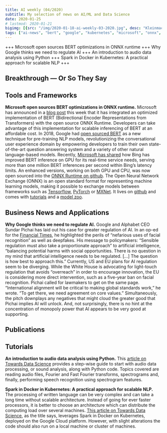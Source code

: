 ```yaml
---
title: AI weekly (04/2020)
subtitle: My selection of news on AI/ML and Data Science
date: 2020-01-25
# lastmod: 2020-01-21
bigimg: [{src: "/img/2020-01-18-ai-weekly-03-2020.jpg", desc: "Kleinmachnow (2020)"}]
tags: ["ai-news", "bert", "google", "kubernetes", "microsoft", "onnx", "sound-analysis", "spark"]
---
```


+++  Microsoft open sources BERT optimizations in ONNX runtime +++ Why Google thinks we need to regulate AI +++ An introduction to audio data analysis using Python +++ Spark in Docker in Kubernetes: A practical approach for scalable NLP +++
 
<!--more-->

## Breakthrough &mdash; Or So They Say


 


## Tools and Frameworks

**Microsoft open sources BERT optimizations in ONNX runtime.** Microsoft has announced in a [blog post](https://cloudblogs.microsoft.com/opensource/2020/01/21/microsoft-onnx-open-source-optimizations-transformer-inference-gpu-cpu/) this week that it has integrated an optimized implementation of BERT (Bidirectional Encoder Representations from Transformers) with the open source ONNX Runtime. Developers can take advantage of this implementation for scalable inferencing of BERT at an affordable cost. In 2018, Google had [open sourced BERT](https://ai.googleblog.com/2018/11/open-sourcing-bert-state-of-art-pre.html) as a new technique for pre-training NLP models, revolutionizing the conversational user experience domain by empowering developers to train their own state-of-the-art question answering system and a variety of other natural language-based models. Recently, [Microsoft has shared](https://azure.microsoft.com/en-us/blog/bing-delivers-its-largest-improvement-in-search-experience-using-azure-gpus/) how Bing has improved BERT inference on GPU for its real-time service needs, serving more than one million BERT inferences per second within Bing’s latency limits. An enhanced versions, working on both GPU and CPU, was now open sourced into the [ONNX Runtime on github](https://github.com/microsoft/onnxruntime/releases/tag/v1.1.1). The Open Neural Network Exchange (ONNX) is an open standard format for representing machine learning models, making it possible to exchange models between frameworks such as [Tensorflow](https://github.com/tensorflow/tensorflow), [PyTorch](https://github.com/pytorch/pytorch) or [MXNet](https://github.com/apache/incubator-mxnet). It lives on [github](https://github.com/onnx/onnx) and comes with [tutorials](https://github.com/onnx/tutorials) and a [model zoo](https://github.com/onnx/models).


## Business News and Applications

**Why Google thinks we need to regulate AI.** Google and Alphabet CEO Sundar Pichai has laid out his case for greater regulation of AI. In an op-ed for the [Financial Times](https://www.ft.com/content/3467659a-386d-11ea-ac3c-f68c10993b04), he highlighted the perils of “nefarious uses of facial recognition” as well as deepfakes. His message to policymakers: “Sensible regulation must also take a proportionate approach” to artificial intelligence, “balancing potential harms with social opportunities. There is no question in my mind that artificial intelligence needs to be regulated. [...] The question is how best to approach this.” Currently, US and EU plans for AI regulation seem to be diverging. While the White House is advocating for light-touch regulation that avoids “overreach” in order to encourage innovation, the EU is considering more direct intervention, such as a five-year ban on facial recognition. Pichai called for lawmakers to get on the same page. “International alignment will be critical to making global standards work,” he wrote. “To get there, we need agreement on core values.” Simultaneously, the pitch downplays any negatives that might cloud the greater good that Pichai implies AI will unlock. And, not surprisingly, there is no hint at the concentration of monopoly power that AI appears to be very good at supporting.



## Publications






## Tutorials

**An introduction to audio data analysis using Python.** This [article on Towards Data Science](https://towardsdatascience.com/understanding-audio-data-fourier-transform-fft-spectrogram-and-speech-recognition-a4072d228520) provides a step-wise guide to start with audio data processing, or sound analysis, along with Python code. Topics covered are reading audio files, Fourier and Fast Fourier transforms, spectrograms and, finally, performing speech recognition using spectrogram features.

**Spark in Docker in Kubernetes: A practical approach for scalable NLP.** The processing of written language can be very complex and can take a long time without scalable architecture. Instead of going for ever faster processors, it is better to choose an architecture which can distribute the computing load over several machines. [This article on Towards Data Science](https://towardsdatascience.com/spark-in-docker-in-kubernetes-a-practical-approach-for-scalable-nlp-9dd6ef47c31e), as the title says, leverages Spark in Docker on Kubernetes, deployed on the Google Cloud platform. However, with slight alterations the code should also run on a local machine or cluster of machines.



